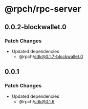 # @rpch/rpc-server

## 0.0.2-blockwallet.0

### Patch Changes

- Updated dependencies
  - @rpch/sdk@0.1.7-blockwallet.0

## 0.0.1

### Patch Changes

- Updated dependencies
  - @rpch/sdk@0.1.6
